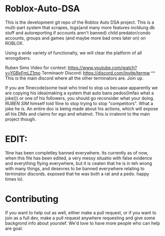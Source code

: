 # Roblox-Auto-DSA

This is the development git repo of the Roblox Auto DSA project.
This is a multi-part system that scrapes, logs(and many more features incldung db stuff and autoreporting if accounts aren't banned) child predator/condo accounts, groups and games (and maybe more bad ones later on) on ROBLOX.

Using a wide variety of functionalty, we will clear the platform of all wrongdoers.

Ruben Sims Video for context: https://www.youtube.com/watch?v=YGBxFmLZ1mo
Terminaotr Discord: https://discord.com/invite/termw
^^ This is the main discord where all the other terminators are. Join up.

If you are 1linecode(some twat who tried to stop us becuase apparently we are copying his idea(making a system that auto bans pedos(lmfao what a joke))) or one of his followers, you should go reconsider what your doing. *RUBEN SIM* himself told 1line to stop trying to stop "competitors". What a joke he is. An entire doc is being made about his actions, which will expose all his DMs and claims for ego and whatnot. This is irralevnt to the main project though.

# EDIT: 
1line has been completley banned everywhere. Its currently as of now, when this file has been edited, a very messy situatio with false evidence and everything flying everywhere, but it is ceaten that he is in teh wrong with many things, and desevres to be banned everywhere relating to terminator discords.
exposed that he was both a rat and a pedo. happy times lol.

# Contributing
If you want to help out as well, either make a pull request, or if you want to join as a full dev, make a pull request anywhere requesting and give some backgrond info about yourslef. We'd love to have more people who can help are goal.
